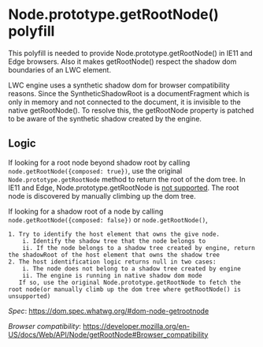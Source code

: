 # Node.prototype.getRootNode() polyfill

This polyfill is needed to provide Node.prototype.getRootNode() in IE11 and Edge browsers. Also it makes getRootNode() respect the shadow dom boundaries of an LWC element.

LWC engine uses a synthetic shadow dom for browser compatibility reasons. Since the SyntheticShadowRoot is a documentFragment which is only in memory and not connected to the document, it is invisible to the native getRootNode().
To resolve this, the getRootNode property is patched to be aware of the synthetic shadow created by the engine.

## Logic

If looking for a root node beyond shadow root by calling `node.getRootNode({composed: true})`, use the original `Node.prototype.getRootNode` method to return the root of the dom tree. In IE11 and Edge, Node.prototype.getRootNode is [not supported](https://developer.mozilla.org/en-US/docs/Web/API/Node/getRootNode#Browser_compatibility). The root node is discovered by manually climbing up the dom tree.

If looking for a shadow root of a node by calling `node.getRootNode({composed: false})` or `node.getRootNode()`,

    1. Try to identify the host element that owns the give node.
        i. Identify the shadow tree that the node belongs to
        ii. If the node belongs to a shadow tree created by engine, return the shadowRoot of the host element that owns the shadow tree
    2. The host identification logic returns null in two cases:
        i. The node does not belong to a shadow tree created by engine
        ii. The engine is running in native shadow dom mode
       If so, use the original Node.prototype.getRootNode to fetch the root node(or manually climb up the dom tree where getRootNode() is unsupported)

_Spec_: https://dom.spec.whatwg.org/#dom-node-getrootnode

_Browser compatibility_: https://developer.mozilla.org/en-US/docs/Web/API/Node/getRootNode#Browser_compatibility

